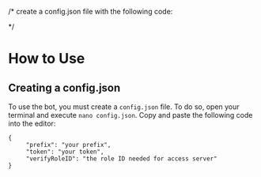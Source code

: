 /*
create a config.json file with the following code: 


*/

# How to Use

## Creating a config.json 

To use the bot, you must create a `config.json` file. To do so, open your terminal and execute `nano config.json`. Copy and paste the following code into the editor: 


	{
		 "prefix": "your prefix",
		 "token": "your token",
		 "verifyRoleID": "the role ID needed for access server"
	}